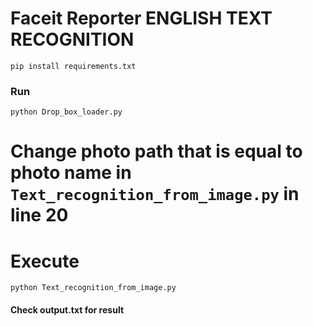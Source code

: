 # Faceit Reporter ENGLISH TEXT RECOGNITION
```
pip install requirements.txt
```
### Run
```
python Drop_box_loader.py
```
# Change photo path that is equal to photo name  in `Text_recognition_from_image.py` in line 20 

# Execute
```
python Text_recognition_from_image.py
```
#### Check output.txt for result
